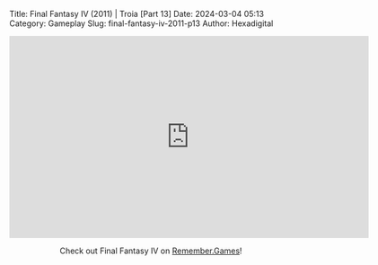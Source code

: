 Title: Final Fantasy IV (2011) | Troia [Part 13]
Date: 2024-03-04 05:13
Category: Gameplay
Slug: final-fantasy-iv-2011-p13
Author: Hexadigital

<center><iframe src="https://www.youtube.com/embed/f6AAtX1eNaY?feature=oembed" allow="accelerometer; autoplay; encrypted-media; gyroscope; picture-in-picture" width="640" height="360" frameborder="0"></iframe>

Check out Final Fantasy IV on [Remember.Games](https://remember.games/game/7757/final-fantasy-iv-the-complete-collection/)!</center>